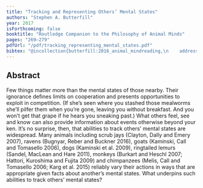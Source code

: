 ```yaml
--- 
title: "Tracking and Representing Others’ Mental States"
authors: "Stephen A. Butterfill"
year: 2017
isForthcoming: false
booktitle: "Routledge Companion to the Philosophy of Animal Minds"
pages: "269–279"
pdfUrl: "/pdf/tracking_representing_mental_states.pdf"
bibtex: "@incollection{butterfill:2016_animal_mindreading,\n    address = {London},\n    author = {Butterfill, Stephen A.},\n    booktitle = {Routledge Companion to the Philosophy of Animal Minds},\n    date-added = {2016-09-22 12:33:17 +0000},\n    editor = {Andrews, Kristin and Beck, Jacob},\n    pages = {269--279},\n    publisher = {Routledge},\n    title = {Tracking and Representing Others' Mental States},\n    year = {2017}\n}\n\n"
---
```



## Abstract

Few things matter more than the mental states of those nearby. Their ignorance defines
limits on cooperation and presents opportunities to exploit in competition. (If she’s seen
where you stashed those mealworms she’ll pilfer them when you’re gone, leaving you without
breakfast. And you won’t get that grape if he hears you sneaking past.) What others feel,
see and know can also provide information about events otherwise beyond your ken. It’s no
surprise, then, that abilities to track others’ mental states are widespread. Many animals
including scrub jays (Clayton, Dally and Emery 2007), ravens (Bugnyar, Reber and Buckner
2016), goats (Kaminski, Call and Tomasello 2006), dogs (Kaminski et al. 2009), ringtailed
lemurs (Sandel, MacLean and Hare 2011), monkeys (Burkart and Heschl 2007; Hattori,
Kuroshima and Fujita 2009) and chimpanzees (Melis, Call and Tomasello 2006; Karg et al.
2015) reliably vary their actions in ways that are appropriate given facts about another’s
mental states. What underpins such abilities to track others’ mental states?


